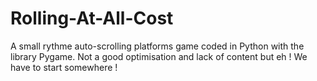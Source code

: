 # Rolling-At-All-Cost
A small rythme auto-scrolling platforms game coded in Python with the library Pygame. Not a good optimisation and lack of content but eh ! We have to start somewhere !
